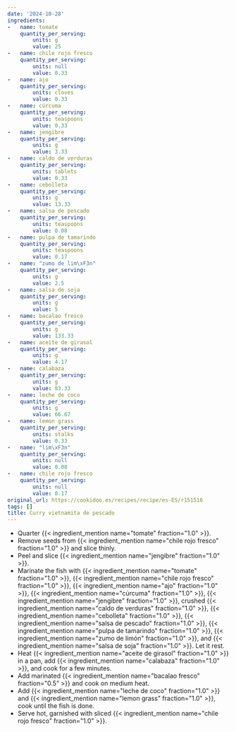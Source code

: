```yaml
---
date: '2024-10-28'
ingredients:
-   name: tomate
    quantity_per_serving:
        units: g
        value: 25
-   name: chile rojo fresco
    quantity_per_serving:
        units: null
        value: 0.33
-   name: ajo
    quantity_per_serving:
        units: cloves
        value: 0.33
-   name: cúrcuma
    quantity_per_serving:
        units: teaspoons
        value: 0.33
-   name: jengibre
    quantity_per_serving:
        units: g
        value: 3.33
-   name: caldo de verduras
    quantity_per_serving:
        units: tablets
        value: 0.33
-   name: cebolleta
    quantity_per_serving:
        units: g
        value: 13.33
-   name: salsa de pescado
    quantity_per_serving:
        units: teaspoons
        value: 0.08
-   name: pulpa de tamarindo
    quantity_per_serving:
        units: teaspoons
        value: 0.17
-   name: "zumo de lim\xF3n"
    quantity_per_serving:
        units: g
        value: 2.5
-   name: salsa de soja
    quantity_per_serving:
        units: g
        value: 5
-   name: bacalao fresco
    quantity_per_serving:
        units: g
        value: 133.33
-   name: aceite de girasol
    quantity_per_serving:
        units: g
        value: 4.17
-   name: calabaza
    quantity_per_serving:
        units: g
        value: 83.33
-   name: leche de coco
    quantity_per_serving:
        units: g
        value: 66.67
-   name: lemon grass
    quantity_per_serving:
        units: stalks
        value: 0.33
-   name: "lim\xF3n"
    quantity_per_serving:
        units: null
        value: 0.08
-   name: chile rojo fresco
    quantity_per_serving:
        units: null
        value: 0.17
original_url: https://cookidoo.es/recipes/recipe/es-ES/r151516
tags: []
title: Curry vietnamita de pescado
---
```

- Quarter {{< ingredient_mention name="tomate" fraction="1.0" >}}.
- Remove seeds from {{< ingredient_mention name="chile rojo fresco" fraction="1.0" >}} and slice thinly.
- Peel and slice {{< ingredient_mention name="jengibre" fraction="1.0" >}}.
- Marinate the fish with {{< ingredient_mention name="tomate" fraction="1.0" >}}, {{< ingredient_mention name="chile rojo fresco" fraction="1.0" >}}, {{< ingredient_mention name="ajo" fraction="1.0" >}}, {{< ingredient_mention name="cúrcuma" fraction="1.0" >}}, {{< ingredient_mention name="jengibre" fraction="1.0" >}}, crushed {{< ingredient_mention name="caldo de verduras" fraction="1.0" >}}, {{< ingredient_mention name="cebolleta" fraction="1.0" >}}, {{< ingredient_mention name="salsa de pescado" fraction="1.0" >}}, {{< ingredient_mention name="pulpa de tamarindo" fraction="1.0" >}}, {{< ingredient_mention name="zumo de limón" fraction="1.0" >}}, and {{< ingredient_mention name="salsa de soja" fraction="1.0" >}}. Let it rest.
- Heat {{< ingredient_mention name="aceite de girasol" fraction="1.0" >}} in a pan, add {{< ingredient_mention name="calabaza" fraction="1.0" >}}, and cook for a few minutes.
- Add marinated {{< ingredient_mention name="bacalao fresco" fraction="0.5" >}} and cook on medium heat.
- Add {{< ingredient_mention name="leche de coco" fraction="1.0" >}} and {{< ingredient_mention name="lemon grass" fraction="1.0" >}}, cook until the fish is done.
- Serve hot, garnished with sliced {{< ingredient_mention name="chile rojo fresco" fraction="1.0" >}}.